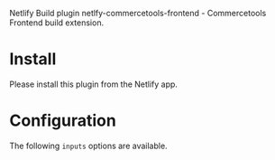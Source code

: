 Netlify Build plugin netlfy-commercetools-frontend - Commercetools Frontend
build extension.

# Install

Please install this plugin from the Netlify app.

# Configuration

The following `inputs` options are available.
